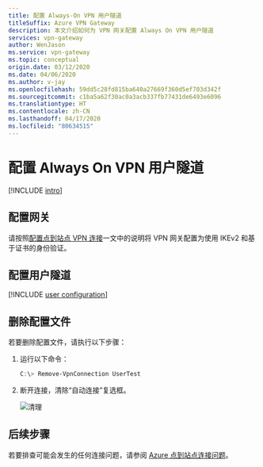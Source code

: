 ```yaml
---
title: 配置 Always-On VPN 用户隧道
titleSuffix: Azure VPN Gateway
description: 本文介绍如何为 VPN 网关配置 Always On VPN 用户隧道
services: vpn-gateway
author: WenJason
ms.service: vpn-gateway
ms.topic: conceptual
origin.date: 03/12/2020
ms.date: 04/06/2020
ms.author: v-jay
ms.openlocfilehash: 59dd5c28fd815ba640a27669f360d5ef703d342f
ms.sourcegitcommit: c1ba5a62f30ac0a3acb337fb77431de6493e6096
ms.translationtype: HT
ms.contentlocale: zh-CN
ms.lasthandoff: 04/17/2020
ms.locfileid: "80634515"
---
```

# <a name="configure-an-always-on-vpn-user-tunnel"></a>配置 Always On VPN 用户隧道

[!INCLUDE [intro](../../includes/vpn-gateway-vwan-always-on-intro.md)]

## <a name="configure-the-gateway"></a>配置网关

 请按照[配置点到站点 VPN 连接](vpn-gateway-howto-point-to-site-resource-manager-portal.md)一文中的说明将 VPN 网关配置为使用 IKEv2 和基于证书的身份验证。

## <a name="configure-a-user-tunnel"></a>配置用户隧道

[!INCLUDE [user configuration](../../includes/vpn-gateway-vwan-always-on-user.md)]

## <a name="to-remove-a-profile"></a>删除配置文件

若要删除配置文件，请执行以下步骤：

1. 运行以下命令：

   ```powershell
   C:\> Remove-VpnConnection UserTest  
   ```

1. 断开连接，清除“自动连接”复选框。 

   ![清理](./media/vpn-gateway-howto-always-on-user-tunnel/disconnect.jpg)

## <a name="next-steps"></a>后续步骤

若要排查可能会发生的任何连接问题，请参阅 [Azure 点到站点连接问题](vpn-gateway-troubleshoot-vpn-point-to-site-connection-problems.md)。
